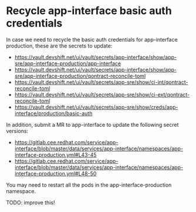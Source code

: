 # Recycle app-interface basic auth credentials

In case we need to recycle the basic auth credentials for app-interface production, these are the secrets to update:
- https://vault.devshift.net/ui/vault/secrets/app-interface/show/app-sre/app-interface-production/app-interface
- https://vault.devshift.net/ui/vault/secrets/app-interface/show/app-sre/app-interface-production/qontract-reconcile-toml
- https://vault.devshift.net/ui/vault/secrets/app-sre/show/ci-int/qontract-reconcile-toml
- https://vault.devshift.net/ui/vault/secrets/app-sre/show/ci-ext/qontract-reconcile-toml
- https://vault.devshift.net/ui/vault/secrets/app-sre/show/creds/app-interface/production/basic-auth

In addition, submit a MR to app-interface to update the following secret versions:
- https://gitlab.cee.redhat.com/service/app-interface/blob/master/data/services/app-interface/namespaces/app-interface-production.yml#L43-45
- https://gitlab.cee.redhat.com/service/app-interface/blob/master/data/services/app-interface/namespaces/app-interface-production.yml#L48-50

You may need to restart all the pods in the app-interface-production namespace.

TODO: improve this!
